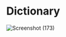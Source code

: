# Dictionary
![Screenshot (173)](https://github.com/athawalesanket0/Dictionary/assets/108395509/c4ce0aee-56de-41d9-97a8-64edcf469b5e)
